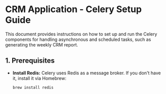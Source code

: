 # CRM Application - Celery Setup Guide

This document provides instructions on how to set up and run the Celery components for handling asynchronous and scheduled tasks, such as generating the weekly CRM report.

## 1. Prerequisites

- **Install Redis:** Celery uses Redis as a message broker. If you don't have it, install it via Homebrew:
  ```bash
  brew install redis